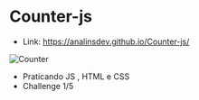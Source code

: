 # Counter-js
 - Link: https://analinsdev.github.io/Counter-js/
 
 
![Counter](https://user-images.githubusercontent.com/60307596/85597725-4372e280-b621-11ea-95ea-120247cc24c0.PNG)

- Praticando JS , HTML e CSS 
- Challenge 1/5
